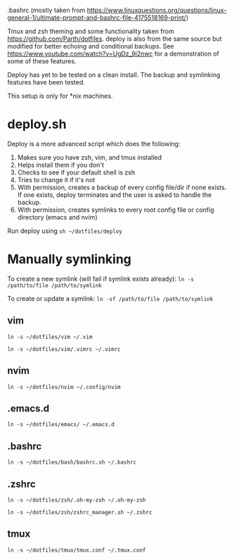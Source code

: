 .bashrc (mostly taken from
https://www.linuxquestions.org/questions/linux-general-1/ultimate-prompt-and-bashrc-file-4175518169-print/)

Tmux and zsh theming and some functionality taken from
https://github.com/Parth/dotfiles. deploy is also from the same source but
modified for better echoing and conditional backups. See
https://www.youtube.com/watch?v=UgDz_9i2nwc for a demonstration of some of these
features.

Deploy has yet to be tested on a clean install. The backup and symlinking
features have been tested.

This setup is only for *nix machines.

# deploy.sh

Deploy is a more advanced script which does the following:
1. Makes sure you have zsh, vim, and tmux installed
2. Helps install them if you don't
3. Checks to see if your default shell is zsh
4. Tries to change it if it's not
5. With permission, creates a backup of every config file/dir if none exists. If one exists, deploy terminates and the user is asked to handle the backup.
5. With permission, creates symlinks to every root config file or config directory (emacs and nvim)

Run deploy using `sh ~/dotfiles/deploy`

# Manually symlinking

To create a new symlink (will fail if symlink exists already):
`ln -s /path/to/file /path/to/symlink`

To create or update a symlink:
`ln -sf /path/to/file /path/to/symlink`

## vim
`ln -s ~/dotfiles/vim ~/.vim`

`ln -s ~/dotfiles/vim/.vimrc ~/.vimrc`

## nvim
`ln -s ~/dotfiles/nvim ~/.config/nvim`

## .emacs.d
`ln -s ~/dotfiles/emacs/ ~/.emacs.d`

## .bashrc
`ln -s ~/dotfiles/bash/bashrc.sh ~/.bashrc`

## .zshrc
`ln -s ~/dotfiles/zsh/.oh-my-zsh ~/.oh-my-zsh`

`ln -s ~/dotfiles/zsh/zshrc_manager.sh ~/.zshrc`

## tmux
`ln -s ~/dotfiles/tmux/tmux.conf ~/.tmux.conf`

